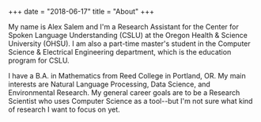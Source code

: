 +++
date = "2018-06-17"
title = "About"
+++

My name is Alex Salem and I'm a Research Assistant for the Center for Spoken Language Understanding (CSLU) at the Oregon Health & Science University (OHSU). I am also a part-time master's student in the Computer Science & Electrical Engineering department, which is the education program for CSLU.

I have a B.A. in Mathematics from Reed College in Portland, OR. 
My main interests are Natural Language Processing, Data Science, and Environmental Research. My general career goals are to be a Research Scientist who uses Computer Science as a tool--but I'm not sure what kind of research I want to focus on yet. 
 
